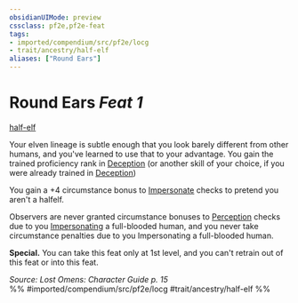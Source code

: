 ```yaml
---
obsidianUIMode: preview
cssclass: pf2e,pf2e-feat
tags:
- imported/compendium/src/pf2e/locg
- trait/ancestry/half-elf
aliases: ["Round Ears"]
---
```

# Round Ears  *Feat 1*  
[half-elf](half-elf.md)  


Your elven lineage is subtle enough that you look barely different from other humans, and you've learned to use that to your advantage. You gain the trained proficiency rank in [Deception](../skills.md#Deception) (or another skill of your choice, if you were already trained in [Deception](../skills.md#Deception))

You gain a +4 circumstance bonus to [Impersonate](impersonate.md) checks to pretend you aren't a halfelf.

Observers are never granted circumstance bonuses to [Perception](../skills.md#Perception) checks due to you [Impersonating](impersonate.md) a full-blooded human, and you never take circumstance penalties due to you Impersonating a full-blooded human.

**Special.** You can take this feat only at 1st level, and you can't retrain out of this feat or into this feat.

*Source: Lost Omens: Character Guide p. 15*  
%% #imported/compendium/src/pf2e/locg #trait/ancestry/half-elf %%